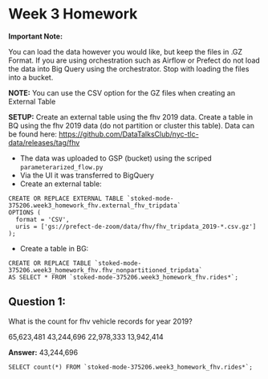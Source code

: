# Week 3 Homework
**Important Note:**

You can load the data however you would like, but keep the files in .GZ Format. If you are using orchestration such as Airflow or Prefect do not load the data into Big Query using the orchestrator.
Stop with loading the files into a bucket.

**NOTE:** You can use the CSV option for the GZ files when creating an External Table

**SETUP:**
Create an external table using the fhv 2019 data.
Create a table in BQ using the fhv 2019 data (do not partition or cluster this table).
Data can be found here: https://github.com/DataTalksClub/nyc-tlc-data/releases/tag/fhv

* The data was uploaded to GSP (bucket) using the scriped ```parameterarized_flow.py```
* Via the UI it was transferred to BigQuery
* Create an external table:
```
CREATE OR REPLACE EXTERNAL TABLE `stoked-mode-375206.week3_homework_fhv.external_fhv_tripdata`
OPTIONS (
  format = 'CSV',
  uris = ['gs://prefect-de-zoom/data/fhv/fhv_tripdata_2019-*.csv.gz']
);
```
* Create a table in BG:
```
CREATE OR REPLACE TABLE `stoked-mode-375206.week3_homework_fhv.fhv_nonpartitioned_tripdata`
AS SELECT * FROM `stoked-mode-375206.week3_homework_fhv.rides*`;
```

## Question 1:
What is the count for fhv vehicle records for year 2019?

65,623,481
43,244,696
22,978,333
13,942,414 

**Answer:** 43,244,696
```
SELECT count(*) FROM `stoked-mode-375206.week3_homework_fhv.rides*`;
```
